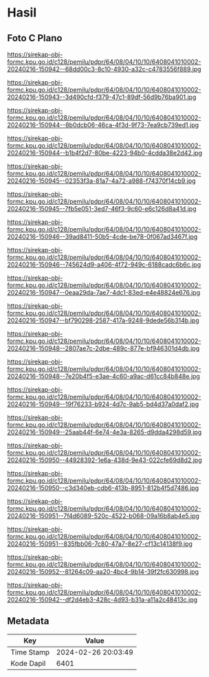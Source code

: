 # Hasil

## Foto C Plano

https://sirekap-obj-formc.kpu.go.id/c128/pemilu/pdpr/64/08/04/10/10/6408041010002-20240216-150942--68dd00c3-8c10-4930-a32c-c4783556f889.jpg

https://sirekap-obj-formc.kpu.go.id/c128/pemilu/pdpr/64/08/04/10/10/6408041010002-20240216-150943--3d490cfd-f379-47c1-89df-56d9b76ba901.jpg

https://sirekap-obj-formc.kpu.go.id/c128/pemilu/pdpr/64/08/04/10/10/6408041010002-20240216-150944--8b0dcb06-46ca-4f3d-9f73-7ea9cb739ed1.jpg

https://sirekap-obj-formc.kpu.go.id/c128/pemilu/pdpr/64/08/04/10/10/6408041010002-20240216-150944--b1b4f2d7-80be-4223-94b0-4cdda38e2d42.jpg

https://sirekap-obj-formc.kpu.go.id/c128/pemilu/pdpr/64/08/04/10/10/6408041010002-20240216-150945--02353f3a-81a7-4a72-a988-f74370f14cb9.jpg

https://sirekap-obj-formc.kpu.go.id/c128/pemilu/pdpr/64/08/04/10/10/6408041010002-20240216-150945--7fb5e051-3ed7-46f3-9c60-e6c126d8a41d.jpg

https://sirekap-obj-formc.kpu.go.id/c128/pemilu/pdpr/64/08/04/10/10/6408041010002-20240216-150946--39ad8411-50b5-4cde-be78-0f067ad3467f.jpg

https://sirekap-obj-formc.kpu.go.id/c128/pemilu/pdpr/64/08/04/10/10/6408041010002-20240216-150946--745624d9-a406-4f72-949c-6188cadc6b6c.jpg

https://sirekap-obj-formc.kpu.go.id/c128/pemilu/pdpr/64/08/04/10/10/6408041010002-20240216-150947--0eaa29da-7ae7-4dc1-83ed-e4e48824e676.jpg

https://sirekap-obj-formc.kpu.go.id/c128/pemilu/pdpr/64/08/04/10/10/6408041010002-20240216-150947--bf790298-2587-417a-9248-9dede56b314b.jpg

https://sirekap-obj-formc.kpu.go.id/c128/pemilu/pdpr/64/08/04/10/10/6408041010002-20240216-150948--2807ae7c-2dbe-489c-877e-bf946301d4db.jpg

https://sirekap-obj-formc.kpu.go.id/c128/pemilu/pdpr/64/08/04/10/10/6408041010002-20240216-150948--7e20b4f5-e3ae-4c60-a9ac-d61cc84b848e.jpg

https://sirekap-obj-formc.kpu.go.id/c128/pemilu/pdpr/64/08/04/10/10/6408041010002-20240216-150949--19f76233-b924-4d7c-9ab5-bd4d37a0daf2.jpg

https://sirekap-obj-formc.kpu.go.id/c128/pemilu/pdpr/64/08/04/10/10/6408041010002-20240216-150949--25aab44f-6e74-4e3a-8265-d9dda4298d59.jpg

https://sirekap-obj-formc.kpu.go.id/c128/pemilu/pdpr/64/08/04/10/10/6408041010002-20240216-150950--44928392-1e6a-438d-9e43-022cfe69d8d2.jpg

https://sirekap-obj-formc.kpu.go.id/c128/pemilu/pdpr/64/08/04/10/10/6408041010002-20240216-150950--c3d340eb-cdb6-413b-8951-812b4f5d7486.jpg

https://sirekap-obj-formc.kpu.go.id/c128/pemilu/pdpr/64/08/04/10/10/6408041010002-20240216-150951--7f4d6089-520c-4522-b068-09a16b8ab4e5.jpg

https://sirekap-obj-formc.kpu.go.id/c128/pemilu/pdpr/64/08/04/10/10/6408041010002-20240216-150951--835fbb06-7c80-47a7-8e27-cf13c14138f9.jpg

https://sirekap-obj-formc.kpu.go.id/c128/pemilu/pdpr/64/08/04/10/10/6408041010002-20240216-150952--81264c09-aa20-4bc4-9b14-39f2fc630998.jpg

https://sirekap-obj-formc.kpu.go.id/c128/pemilu/pdpr/64/08/04/10/10/6408041010002-20240216-150942--df2d4eb3-428c-4d93-b31a-a11a2c48413c.jpg


## Metadata

| Key        | Value               |
| ---------- | ------------------- |
| Time Stamp | 2024-02-26 20:03:49 |
| Kode Dapil | 6401                |



